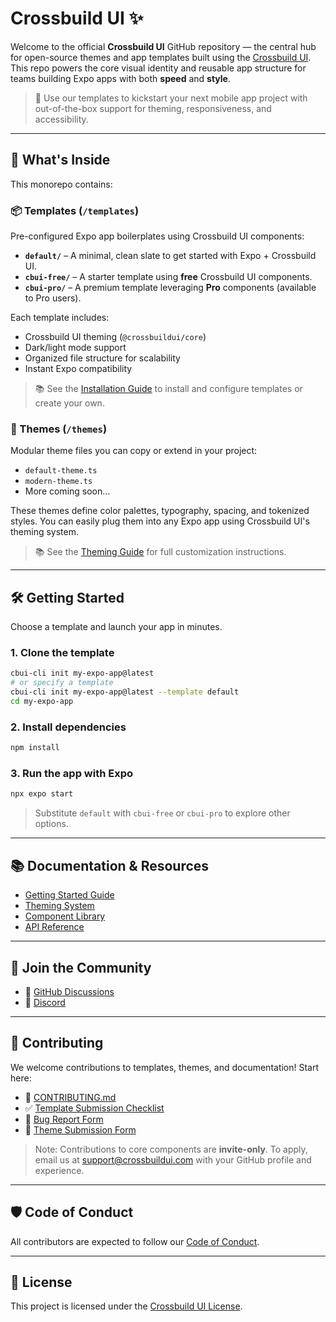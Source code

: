 # Crossbuild UI ✨

Welcome to the official **Crossbuild UI** GitHub repository — the central hub for open-source themes and app templates built using the [Crossbuild UI](https://www.crossbuildui.com). This repo powers the core visual identity and reusable app structure for teams building Expo apps with both **speed** and **style**.

> 🚀 Use our templates to kickstart your next mobile app project with out-of-the-box support for theming, responsiveness, and accessibility.

---

## 🌱 What's Inside

This monorepo contains:

### 📦 Templates (`/templates`)

Pre-configured Expo app boilerplates using Crossbuild UI components:

- **`default/`** – A minimal, clean slate to get started with Expo + Crossbuild UI.
- **`cbui-free/`** – A starter template using **free** Crossbuild UI components.
- **`cbui-pro/`** – A premium template leveraging **Pro** components (available to Pro users).

Each template includes:

- Crossbuild UI theming (`@crossbuildui/core`)
- Dark/light mode support
- Organized file structure for scalability
- Instant Expo compatibility

> 📚 See the [Installation Guide](https://www.crossbuildui.com/docs/getting-started/installation) to install and configure templates or create your own.

### 🎨 Themes (`/themes`)

Modular theme files you can copy or extend in your project:

- `default-theme.ts`
- `modern-theme.ts`
- More coming soon...

These themes define color palettes, typography, spacing, and tokenized styles. You can easily plug them into any Expo app using Crossbuild UI's theming system.

> 📚 See the [Theming Guide](https://www.crossbuildui.com/docs/getting-started/theming) for full customization instructions.

---

## 🛠️ Getting Started

Choose a template and launch your app in minutes.

### 1. Clone the template

```bash
cbui-cli init my-expo-app@latest
# or specify a template
cbui-cli init my-expo-app@latest --template default
cd my-expo-app
````

### 2. Install dependencies

```bash
npm install
```

### 3. Run the app with Expo

```bash
npx expo start
```

> Substitute `default` with `cbui-free` or `cbui-pro` to explore other options.

---

## 📚 Documentation & Resources

* [Getting Started Guide](https://www.crossbuildui.com/docs/getting-started/introduction)
* [Theming System](https://www.crossbuildui.com/docs/getting-started/theming)
* [Component Library](https://www.crossbuildui.com/docs/components/button)
* [API Reference](https://www.crossbuildui.com/docs/api/core)

---

## 💬 Join the Community

* 🤝 [GitHub Discussions](https://github.com/crossbuildui/crossbuildui/discussions)
* 💬 [Discord](https://discord.gg/UNFyAjsp)

---

## 🤝 Contributing

We welcome contributions to templates, themes, and documentation! Start here:

* 📄 [CONTRIBUTING.md](./CONTRIBUTING.md)
* ✅ [Template Submission Checklist](./.github/TEMPLATE_SUBMISSION_CHECKLIST.md)
* 🐛 [Bug Report Form](https://github.com/crossbuildui/crossbuildui/issues/new?template=bug-report.yml)
* 🎨 [Theme Submission Form](https://github.com/crossbuildui/crossbuildui/issues/new?template=theme-submission.yml)

> Note: Contributions to core components are **invite-only**. To apply, email us at [support@crossbuildui.com](mailto:support@crossbuildui.com) with your GitHub profile and experience.

---

## 🛡 Code of Conduct

All contributors are expected to follow our [Code of Conduct](./CODE_OF_CONDUCT.md).

---

## 📝 License

This project is licensed under the [Crossbuild UI License](./LICENSE).